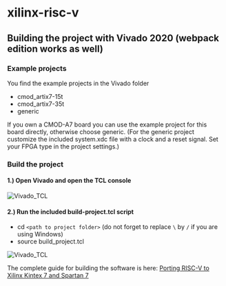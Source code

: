 # xilinx-risc-v

## Building the project with Vivado 2020 (webpack edition works as well)


### Example projects

You find the example projects in the Vivado folder

* cmod_artix7-15t
* cmod_artix7-35t
* generic

If you own a CMOD-A7 board you can use the example project for this board directly, otherwise choose generic.
(For the generic project customize the included system.xdc file with a clock and a reset signal. Set your FPGA type in the project settings.)

### Build the project

#### 1.) Open Vivado and open the TCL console

![Vivado_TCL](/images/vivado_tcl_1.png)

#### 2.) Run the included build-project.tcl script

* cd `<path to project folder>` (do not forget to replace `\` by `/` if you are using Windows)
* source build_project.tcl

![Vivado_TCL](/images/vivado_tcl_2.png)


The complete guide for building the software is here:
[Porting RISC-V to Xilinx Kintex 7 and Spartan 7](https://www.irmo.de/2020/06/18/porting-risc-v-to-xilinx-kintex-7-and-spartan-7/)

